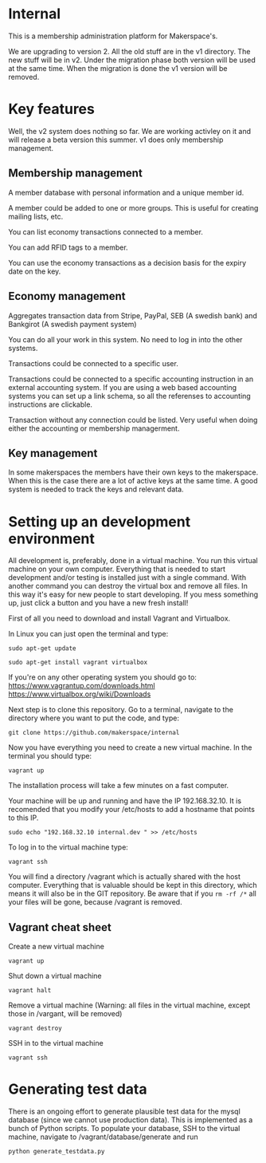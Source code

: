 Internal
========
This is a membership administration platform for Makerspace's.

We are upgrading to version 2. All the old stuff are in the v1 directory. The new stuff will be in v2. Under the migration phase both version will be used at the same time. When the migration is done the v1 version will be removed.


Key features
============
Well, the v2 system does nothing so far. We are working activley on it and will release a beta version this summer. v1 does only membership management.

Membership management
---------------------
A member database with personal information and a unique member id.

A member could be added to one or more groups. This is useful for creating mailing lists, etc.

You can list economy transactions connected to a member.

You can add RFID tags to a member.

You can use the economy transactions as a decision basis for the expiry date on the key.


Economy management
------------------
Aggregates transaction data from Stripe, PayPal, SEB (A swedish bank) and Bankgirot (A swedish payment system)

You can do all your work in this system. No need to log in into the other systems.

Transactions could be connected to a specific user.

Transactions could be connected to a specific accounting instruction in an external accounting system. If you are using a web based accounting systems you can set up a link schema, so all the referenses to accounting instructions are clickable.

Transaction without any connection could be listed. Very useful when doing either the accounting or membership managerment.


Key management
--------------
In some makerspaces the members have their own keys to the makerspace. When this is the case there are a lot of active keys at the same time. A good system is needed to track the keys and relevant data.

Setting up an development environment
=====================================
All development is, preferably, done in a virtual machine. You run this virtual machine on your own computer. Everything that is needed to start development and/or testing is installed just with a single command. With another command you can destroy the virtual box and remove all files. In this way it's easy for new people to start developing. If you mess something up, just click a button and you have a new fresh install!

First of all you need to download and install Vagrant and Virtualbox.

In Linux you can just open the terminal and type:

`sudo apt-get update`

`sudo apt-get install vagrant virtualbox`

If you're on any other operating system you should go to:
https://www.vagrantup.com/downloads.html
https://www.virtualbox.org/wiki/Downloads

Next step is to clone this repository. Go to a terminal, navigate to the directory where you want to put the code, and type:

`git clone https://github.com/makerspace/internal`

Now you have everything you need to create a new virtual machine. In the terminal you should type:

`vagrant up`

The installation process will take a few minutes on a fast computer.

Your machine will be up and running and have the IP 192.168.32.10. It is recomended that you modify your /etc/hosts to add a hostname that points to this IP.

`sudo echo "192.168.32.10 internal.dev " >> /etc/hosts`

To log in to the virtual machine type:

`vagrant ssh`

You will find a directory /vagrant which is actually shared with the host computer. Everything that is valuable should be kept in this directory, which means it will also be in the GIT repository. Be aware that if you `rm -rf /*` all your files will be gone, because /vagrant is removed.


Vagrant cheat sheet
------------------
Create a new virtual machine

`vagrant up`

Shut down a virtual machine

`vagrant halt`

Remove a virtual machine (Warning: all files in the virtual machine, except those in /vargant, will be removed)

`vagrant destroy`

SSH in to the virtual machine

`vagrant ssh`


Generating test data
=====================
There is an ongoing effort to generate plausible test data for the mysql database (since we cannot use production data). This is implemented as a bunch of Python scripts. To populate your database, SSH to the virtual machine, navigate to /vagrant/database/generate and run

`python generate_testdata.py`
